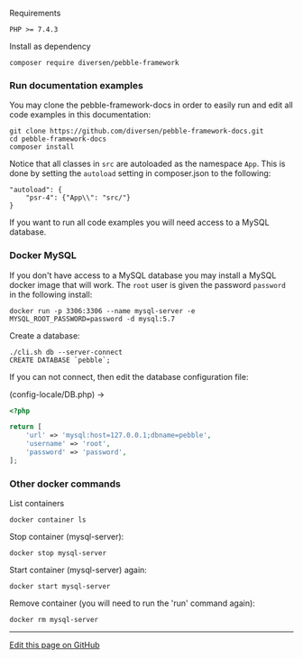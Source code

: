 Requirements

    PHP >= 7.4.3

Install as dependency

    composer require diversen/pebble-framework

### Run documentation examples

You may clone the pebble-framework-docs in order to easily run and edit all code examples in this documentation: 

    git clone https://github.com/diversen/pebble-framework-docs.git 
    cd pebble-framework-docs
    composer install

Notice that all classes in `src` are autoloaded as the namespace `App`. This is done by setting the `autoload` setting in composer.json to the following:     

    "autoload": {
        "psr-4": {"App\\": "src/"}
    }

If you want to run all code examples you will need access to a MySQL database. 

### Docker MySQL  

If you don't have access to a MySQL database you may install a MySQL docker image that will work. The `root` user is given the password `password` in the following install:

    docker run -p 3306:3306 --name mysql-server -e MYSQL_ROOT_PASSWORD=password -d mysql:5.7

Create a database:

    ./cli.sh db --server-connect
    CREATE DATABASE `pebble`;

If you can not connect, then edit the database configuration file:

(config-locale/DB.php) -&gt;

~~~php
<?php

return [
	'url' => 'mysql:host=127.0.0.1;dbname=pebble',
	'username' => 'root',
	'password' => 'password',
];

~~~

### Other docker commands

List containers

    docker container ls

Stop container (mysql-server):

    docker stop mysql-server

Start container (mysql-server) again:

    docker start mysql-server

Remove container (you will need to run the 'run' command again):

    docker rm mysql-server



<hr /><a href='https://github.com/diversen/pebble-framework-docs/blob/main/src-docs/000-index.md'>Edit this page on GitHub</a>